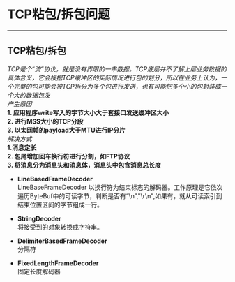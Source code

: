 # TCP粘包/拆包问题 #  
***
## TCP粘包/拆包 ##
*TCP是个“流”协议，就是没有界限的一串数据。TCP底层并不了解上层业务数据的具体含义，它会根据TCP缓冲区的实际情况进行包的划分，所以在业务上认为，一个完整的包可能会被TCP拆分为多个包进行发送，也有可能把多个小的包封装成一个大的数据包发*  
*产生原因*  
**1. 应用程序write写入的字节大小大于套接口发送缓冲区大小  
2. 进行MSS大小的TCP分段  
3. 以太网帧的payload大于MTU进行IP分片**  
*解决方式*  
**1.消息定长  
2. 包尾增加回车换行符进行分割，如FTP协议  
3. 将消息分为消息头和消息体，消息头中包含消息总长度**

* **LineBasedFrameDecoder**  
LineBaseFrameDecoder 以换行符为结束标志的解码器。工作原理是它依次遍历ByteBuf中的可读字节，判断是否有“\n”,"\r\n",如果有，就从可读索引到结束位置区间的字节组成一行。
  
* **StringDecoder**  
将接受到的对象转换成字符串。

* **DelimiterBasedFrameDecoder**  
分隔符

* **FixedLengthFrameDecoder**  
固定长度解码器